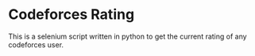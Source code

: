 # Codeforces Rating
This is a selenium script written in python to get the current rating of any codeforces user.